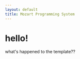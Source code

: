 ```yaml
---
layout: default
title: Mozart Programming System
---
```



# hello!

what's happened to the template??